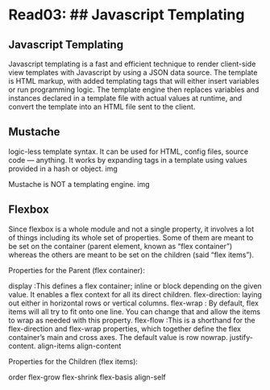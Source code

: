 # Read03: ## Javascript Templating


## Javascript Templating
Javascript templating is a fast and efficient technique to render client-side view templates with Javascript by using a JSON data source. The template is HTML markup, with added templating tags that will either insert variables or run programming logic. The template engine then replaces variables and instances declared in a template file with actual values at runtime, and convert the template into an HTML file sent to the client.



## Mustache
logic-less template syntax. It can be used for HTML, config files, source code — anything. It works by expanding tags in a template using values provided in a hash or object. img

Mustache is NOT a templating engine. img



## Flexbox
Since flexbox is a whole module and not a single property, it involves a lot of things including its whole set of properties. Some of them are meant to be set on the container (parent element, known as “flex container”) whereas the others are meant to be set on the children (said “flex items”).

Properties for the Parent (flex container):

display :This defines a flex container; inline or block depending on the given value. It enables a flex context for all its direct children.
flex-direction: laying out either in horizontal rows or vertical columns.
flex-wrap : By default, flex items will all try to fit onto one line. You can change that and allow the items to wrap as needed with this property.
flex-flow :This is a shorthand for the flex-direction and flex-wrap properties, which together define the flex container’s main and cross axes. The default value is row nowrap.
justify-content.
align-items
align-content

Properties for the Children (flex items):

order
flex-grow
flex-shrink
flex-basis
align-self